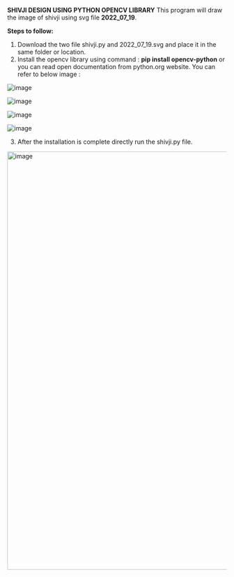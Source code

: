 **SHIVJI DESIGN USING PYTHON OPENCV LIBRARY**
This program will draw the image of shivji using svg file **2022_07_19**.

**Steps to follow:**
1. Download the two file shivji.py and 2022_07_19.svg and place it in the same folder or location.
2. Install the opencv library using command : **pip install opencv-python** or you can read open documentation from python.org website. You can refer to below image :

![image](https://github.com/user-attachments/assets/ff4c430b-a334-4a4b-ae68-4a59feff780c)

![image](https://github.com/user-attachments/assets/c8d28400-190a-4bb8-8bdc-e6a59c36cec2)

![image](https://github.com/user-attachments/assets/d7907dba-ad70-48a3-b5ed-2c31a21bfeb1)

![image](https://github.com/user-attachments/assets/fd97ade5-21a5-43b3-9675-cfdf350bfd4b)

3. After the installation is complete directly run the shivji.py file.
   

<img width="959" alt="image" src="https://github.com/user-attachments/assets/0f7641f6-5752-4aaf-8204-8b0ea0ce41b6">






